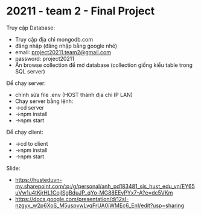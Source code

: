 # 20211 - team 2 - Final Project

Truy cập Database:
- Truy cập địa chỉ mongodb.com
- đăng nhập (đăng nhập bằng google nhé) 
- email: project20211.team2@gmail.com  
- password: project20211
- Ấn browse collection để mở database (collection giống kiểu table trong SQL server)

Để chạy server:
- chỉnh sửa file .env (HOST thành địa chỉ IP LAN)
- Chạy server bằng lệnh:
- ->cd server
- ->npm install
- ->npm start

Để chạy client:
- ->cd to client
- ->npm install
- ->npm start

Slide: 
- https://husteduvn-my.sharepoint.com/:p:/g/personal/anh_pd183481_sis_hust_edu_vn/EY65uVw1u4tKjrHL1CojlSgBduJP_qYo-MG88EEvPYx7-A?e=dc5VKm
- https://docs.google.com/presentation/d/12sI-nzgyx_w2p6XoS_M5uspvwLvqFrUA0iWMEc6_EnI/edit?usp=sharing
